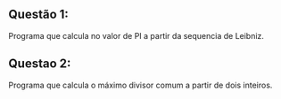 ## Questão 1:
Programa que calcula no valor de PI a partir da sequencia de Leibniz.

## Questao 2:
Programa que calcula o máximo divisor comum a partir de dois inteiros.
